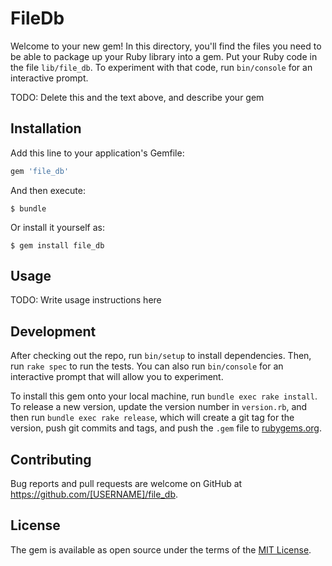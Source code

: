 # FileDb

Welcome to your new gem! In this directory, you'll find the files you need to be able to package up your Ruby library into a gem. Put your Ruby code in the file `lib/file_db`. To experiment with that code, run `bin/console` for an interactive prompt.

TODO: Delete this and the text above, and describe your gem

## Installation

Add this line to your application's Gemfile:

```ruby
gem 'file_db'
```

And then execute:

    $ bundle

Or install it yourself as:

    $ gem install file_db

## Usage

TODO: Write usage instructions here

## Development

After checking out the repo, run `bin/setup` to install dependencies. Then, run `rake spec` to run the tests. You can also run `bin/console` for an interactive prompt that will allow you to experiment.

To install this gem onto your local machine, run `bundle exec rake install`. To release a new version, update the version number in `version.rb`, and then run `bundle exec rake release`, which will create a git tag for the version, push git commits and tags, and push the `.gem` file to [rubygems.org](https://rubygems.org).

## Contributing

Bug reports and pull requests are welcome on GitHub at https://github.com/[USERNAME]/file_db.


## License

The gem is available as open source under the terms of the [MIT License](http://opensource.org/licenses/MIT).

